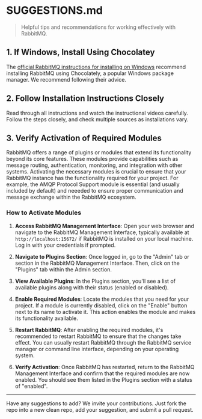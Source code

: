 # SUGGESTIONS.md

> Helpful tips and recommendations for working effectively with RabbitMQ.

## 1. If Windows, Install Using Chocolatey

The [official RabbitMQ instructions for installing on Windows](https://www.rabbitmq.com/docs/install-windows) recommend installing RabbitMQ using Chocolately, a popular Windows package manager.
We recommend following their advice. 

## 2. Follow Installation Instructions Closely

Read through all instructions and watch the instructional videos carefully.
Follow the steps closely, and check multiple sources as installations vary.

## 3. Verify Activation of Required Modules

RabbitMQ offers a range of plugins or modules that extend its functionality beyond its core features.
These modules provide capabilities such as message routing, authentication, monitoring, and integration with other systems.
Activating the necessary modules is crucial to ensure that your RabbitMQ instance has the functionality required for your project.
For example, the AMQP Protocol Support module is essential (and usually included by default) and neeeded to ensure proper communication and message exchange within the RabbitMQ ecosystem.

### How to Activate Modules

1. **Access RabbitMQ Management Interface**: Open your web browser and navigate to the RabbitMQ Management Interface, typically available at `http://localhost:15672/` if RabbitMQ is installed on your local machine. Log in with your credentials if prompted.

2. **Navigate to Plugins Section**: Once logged in, go to the "Admin" tab or section in the RabbitMQ Management Interface. Then, click on the "Plugins" tab within the Admin section.

3. **View Available Plugins**: In the Plugins section, you'll see a list of available plugins along with their status (enabled or disabled).

4. **Enable Required Modules**: Locate the modules that you need for your project. If a module is currently disabled, click on the "Enable" button next to its name to activate it. This action enables the module and makes its functionality available.

5. **Restart RabbitMQ**: After enabling the required modules, it's recommended to restart RabbitMQ to ensure that the changes take effect. You can usually restart RabbitMQ through the RabbitMQ service manager or command line interface, depending on your operating system.

6. **Verify Activation**: Once RabbitMQ has restarted, return to the RabbitMQ Management Interface and confirm that the required modules are now enabled. You should see them listed in the Plugins section with a status of "enabled".

---

Have any suggestions to add? We invite your contributions. Just fork the repo into a new clean repo, add your suggestion, and submit a pull request. 
